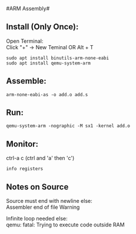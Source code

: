 #ARM Assembly#

Install (Only Once):    
-
Open Terminal:  
Click "+" -> New Teminal OR Alt + T     

    sudo apt install binutils-arm-none-eabi 
    sudo apt install qemu-system-arm    

Assemble:    
-
    arm-none-eabi-as -o add.o add.s

Run:    
-
    qemu-system-arm -nographic -M sx1 -kernel add.o  
    
Monitor:
-
ctrl-a c (ctrl and 'a' then 'c')    

    info registers
    
Notes on Source
-
Source must end with newline else:  
Assembler end of file Warning  

Infinite loop needed else:  
qemu: fatal: Trying to execute code outside RAM